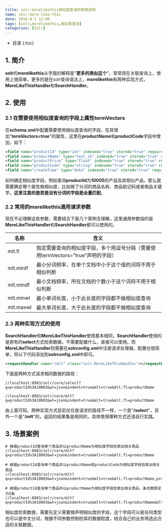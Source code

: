 ```yaml
---
title: solr-morelikethis相似度查询的使用说明
name: solr-more-like-this
date: 2016-8-1 12:00
tags: [solr,morelikethis,相似度查询]
categories: [Solr]
---
```


* 目录
{:toc}

## 1. 简介

**solr**的**morelikethis**从字面的解释是"**更多的类似这个**"，常常用在关联查询上，使用上很简单，更多的是在solr查询语法上，**morelikethis**有两种实现方式，**MoreLikeThisHandler**和**SearchHandler**。

## 2. 使用

### 2.1 在需要使用相似度查询的字段上属性termVectors

在**schema.xml**中配置需要使用相似度查询的字段，在其增加"**termVectors=true**"的属性，这里在**productName**和**productCode**字段中增加，如下：

```xml
<field name="productId" type="int" indexed="true" stored="true" required="true" multiValued="false" />
<field name="productName" type="text_ik" indexed="true" stored="true" required="true" multiValued="false" termVectors="true" />
<field name="productPrice" type="float" indexed="true" stored="true" required="true" multiValued="false" />
<field name="productCode" type="string" indexed="true" stored="true" required="true" multiValued="false" termVectors="true" />
<field name="createTime" type="date" indexed="true" stored="true" required="true" multiValued="false" />
```

如何确定相似度字段，例如查询**productId**为**10005**的产品及其相似产品，那么就需要确定哪个属性做相似度，比如做了分词的商品名称、商品助记码或者商品关键字。**这里注意的是若是没有分词的字段是全量匹配**。

### 2.2 常用的morelikethis通用请求参数

现在不必理解这些参数，需要结合下面几个案例去理解。这里通用参数指的是**MoreLikeThisHandler**和**SearchHandler**都可以使用的。

|名称|含义|
|--|--|
|mlt.fl|指定需要查询的相似度字段，多个用逗号分隔（需要使用termVectors=”true”声明的字段）|
|mlt.mintf|最小分词频率，在单个文档中小于这个值的词将不用于相似判断|
|mlt.mindf|最小文档频率，所在文档的个数小于这个词将不用于相似判断|
|mlt.minwl|最小单词长度，小于此长度的字段都不做相似度查询|
|mlt.maxwl|最大单词长度，大于此长度的字段都不做相似度查询|

### 2.3 两种实现方式的使用

**SearchHandler**和**MoreLikeThisHandler**使用基本相同，**SearchHandler**使用的是原有的**select**方式检索数据，不需要配置什么，直接可以使用。而**MoreLikeThisHandler**则需要在**solrconfig.xml**中注册请求处理器，配置也很简单，将以下代码添加到**solrconfig.xml**中即可。

```xml
<requestHandler name="/mlt" class="solr.MoreLikeThisHandler"></requestHandler>
```

下面是两种方式请求相同数据的路径：

```
//localhost:8983/solr/core/select?q=productId%3A10003&wt=json&indent=true&mlt=true&mlt.fl=productName

//localhost:8983/solr/core/mlt?q=productId%3A10003&wt=json&indent=true&mlt=true&mlt.fl=productName
```

由上面可知，两种实现方式目前仅仅是请求的路径不一样，一个是"**/select**"，另外一个是"**/mlt**"的，返回的结果集是相同的，具体使用哪种方式还请自行实践。

## 3. 场景案例

```
# 根据productId查询单个商品并以productName为相似度字段检索出相关商品
//localhost:8983/solr/core/mlt?q=productId%3A10003&wt=json&indent=true&mlt=true&mlt.fl=productName

# 根据productId查询单个商品并以productName和productCode为相似度字段检索出相关商品
//localhost:8983/solr/core/mlt?q=productId%3A10003&wt=json&indent=true&mlt=true&mlt.fl=productName,productCode

# 根据productId查询单个商品并以productName为相似度字段检索出相关商品，条目数限定为5条
//localhost:8983/solr/core/mlt?q=productId%3A10003&wt=json&indent=true&mlt=true&mlt.fl=productName&mlt.count=3
```

相似度检索数据，需要先定义需要做声明相似度的字段，这个字段可以是任何类型也可以是中文分词，根据不同参数控制检索的数据粒度，结合自己的业务筛选出合适的关联数据。
